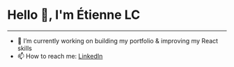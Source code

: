 <link rel="stylesheet" type="text/css" media="all" href="styles.css" />

<h1>
  Hello 👋, I'm Étienne LC
</h1>

------



- 🔭 I’m currently working on building my portfolio & improving my React skills
- 📫 How to reach me: [LinkedIn](https://www.linkedin.com/in/etienne-le-coent/)